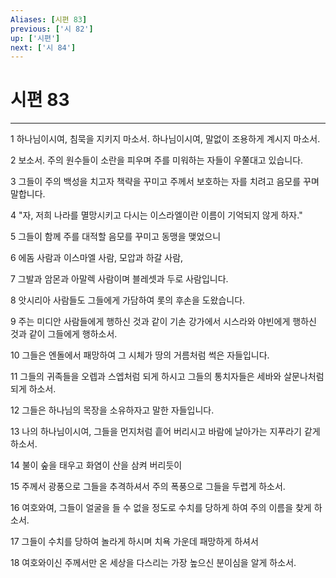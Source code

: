```yaml
---
Aliases: [시편 83]
previous: ['시 82']
up: ['시편']
next: ['시 84']
---
```

# 시편 83

***


1 하나님이시여, 침묵을 지키지 마소서. 하나님이시여, 말없이 조용하게 계시지 마소서. 

2 보소서. 주의 원수들이 소란을 피우며 주를 미워하는 자들이 우쭐대고 있습니다. 

3 그들이 주의 백성을 치고자 책략을 꾸미고 주께서 보호하는 자를 치려고 음모를 꾸며 말합니다. 

4 "자, 저희 나라를 멸망시키고 다시는 이스라엘이란 이름이 기억되지 않게 하자." 

5 그들이 함께 주를 대적할 음모를 꾸미고 동맹을 맺었으니 

6 에돔 사람과 이스마엘 사람, 모압과 하갈 사람, 

7 그발과 암몬과 아말렉 사람이며 블레셋과 두로 사람입니다. 

8 앗시리아 사람들도 그들에게 가담하여 롯의 후손을 도왔습니다. 

9 주는 미디안 사람들에게 행하신 것과 같이 기손 강가에서 시스라와 야빈에게 행하신 것과 같이 그들에게 행하소서. 

10 그들은 엔돌에서 패망하여 그 시체가 땅의 거름처럼 썩은 자들입니다. 

11 그들의 귀족들을 오렙과 스엡처럼 되게 하시고 그들의 통치자들은 세바와 살문나처럼 되게 하소서. 

12 그들은 하나님의 목장을 소유하자고 말한 자들입니다. 

13 나의 하나님이시여, 그들을 먼지처럼 흩어 버리시고 바람에 날아가는 지푸라기 같게 하소서. 

14 불이 숲을 태우고 화염이 산을 삼켜 버리듯이 

15 주께서 광풍으로 그들을 추격하셔서 주의 폭풍으로 그들을 두렵게 하소서. 

16 여호와여, 그들이 얼굴을 들 수 없을 정도로 수치를 당하게 하여 주의 이름을 찾게 하소서. 

17 그들이 수치를 당하여 놀라게 하시며 치욕 가운데 패망하게 하셔서 

18 여호와이신 주께서만 온 세상을 다스리는 가장 높으신 분이심을 알게 하소서.
